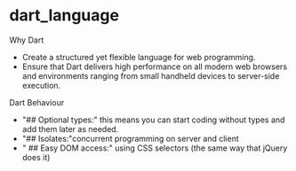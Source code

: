 [](https://upload.wikimedia.org/wikipedia/commons/thumb/7/7e/Dart-logo.png/900px-Dart-logo.png?20140316083713)

# dart_language



Why Dart
- Create a structured yet flexible language for web programming.
- Ensure that Dart delivers high performance on all modern web browsers and environments
ranging from small handheld devices to server-side execution.



Dart Behaviour
- "## Optional types:"  this means you can start coding without types and add them later as
needed.
- "## Isolates:"concurrent programming on server and client
- " ## Easy DOM access:" using CSS selectors (the same way that jQuery does it)
